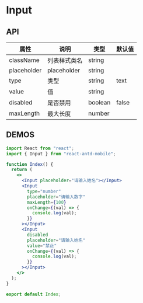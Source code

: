 # Input

## API

| 属性        | 说明         | 类型    | 默认值 |
| ----------- | ------------ | ------- | ------ |
| className   | 列表样式类名 | string  |        |
| placeholder | placeholder  | string  |        |
| type        | 类型         | string  | text   |
| value       | 值           | string  |        |
| disabled    | 是否禁用     | boolean | false  |
| maxLength   | 最大长度     | number  |        |

## DEMOS

```jsx
import React from "react";
import { Input } from "react-antd-mobile";

function Index() {
  return (
    <>
      <Input placeholder="请输入姓名"></Input>
      <Input
        type="number"
        placeholder="请输入数字"
        maxLength={100}
        onChange={(val) => {
          console.log(val);
        }}
      ></Input>
      <Input
        disabled
        placeholder="请输入姓名"
        value="禁止"
        onChange={(val) => {
          console.log(val);
        }}
      ></Input>
    </>
  );
}

export default Index;
```
